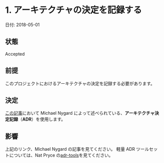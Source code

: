 # 1. アーキテクチャの決定を記録する

日付: 2018-05-01

## 状態

Accepted

## 前提

このプロジェクトにおけるアーキテクチャの決定を記録する必要があります。

## 決定

[この記事](http://thinkrelevance.com/blog/2011/11/15/documenting-architecture-decisions)において Michael Nygard によって述べられている、**アーキテクチャ決定記録**（**ADR**）を使用します。

## 影響

上記のリンク、Michael Nygard の記事を見てください。
軽量 ADR ツールセットについては、Nat Pryce の[adr-tools](https://github.com/npryce/adr-tools)を見てください。
